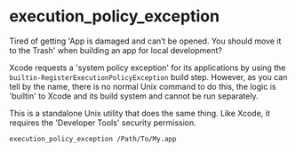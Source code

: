# execution_policy_exception
Tired of getting 'App is damaged and can’t be opened. You should move it to the Trash' when building an app for local development?

Xcode requests a 'system policy exception' for its applications by using the `builtin-RegisterExecutionPolicyException` build step.
However, as you can tell by the name, there is no normal Unix command to do this, the logic is 'builtin' to Xcode and its build
system and cannot be run separately.

This is a standalone Unix utility that does the same thing.  Like Xcode, it requires the 'Developer Tools' security permission.

```bash
execution_policy_exception /Path/To/My.app
```

